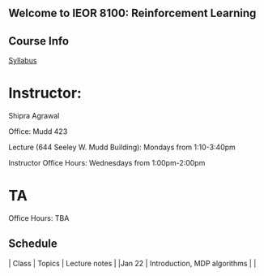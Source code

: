 ## Welcome to IEOR 8100: Reinforcement Learning 

## Course Info

[Syllabus](https://github.com/ieor8100/rl/blob/master/Reinforcement%20Learning%20course%20syllabus.pdf)

# Instructor: 

Shipra Agrawal

Office: Mudd 423

Lecture (644 Seeley W. Mudd Building): Mondays from 1:10-3:40pm

Instructor Office Hours: Wednesdays from 1:00pm-2:00pm

# TA 
Office Hours: TBA

## Schedule

| Class    | Topics                           |  Lecture notes |
|Jan 22    | Introduction, MDP algorithms     |                |
